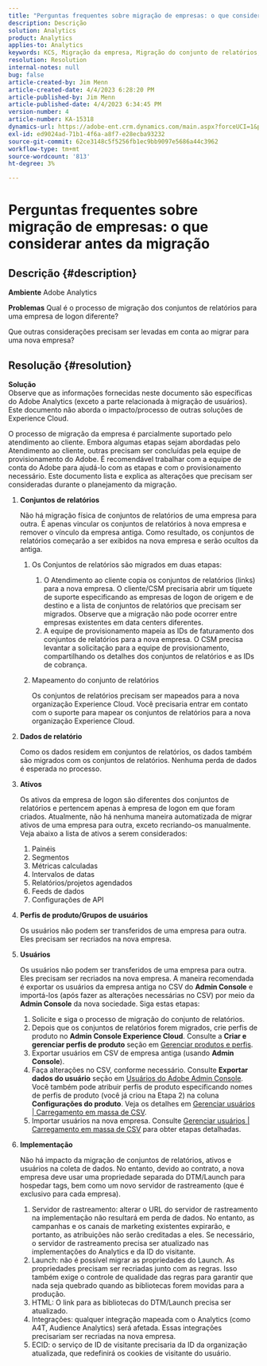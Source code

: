 ```yaml
---
title: "Perguntas frequentes sobre migração de empresas: o que considerar antes da migração"
description: Descrição
solution: Analytics
product: Analytics
applies-to: Analytics
keywords: KCS, Migração da empresa, Migração do conjunto de relatórios, Adobe Analytics, Admin Console, Perguntas frequentes, nova empresa, provisionamento, CSM, Equipe de conta do Adobe, Perguntas frequentes
resolution: Resolution
internal-notes: null
bug: false
article-created-by: Jim Menn
article-created-date: 4/4/2023 6:28:20 PM
article-published-by: Jim Menn
article-published-date: 4/4/2023 6:34:45 PM
version-number: 4
article-number: KA-15318
dynamics-url: https://adobe-ent.crm.dynamics.com/main.aspx?forceUCI=1&pagetype=entityrecord&etn=knowledgearticle&id=537db277-16d3-ed11-a7c7-6045bd006b4b
exl-id: ed9024ad-71b1-4f6a-a8f7-e28ecba93232
source-git-commit: 62ce3148c5f5256fb1ec9bb9097e5686a44c3962
workflow-type: tm+mt
source-wordcount: '813'
ht-degree: 3%

---
```


# Perguntas frequentes sobre migração de empresas: o que considerar antes da migração

## Descrição {#description}


<b>Ambiente</b>
Adobe Analytics

<b>Problemas</b>
Qual é o processo de migração dos conjuntos de relatórios para uma empresa de logon diferente?

Que outras considerações precisam ser levadas em conta ao migrar para uma nova empresa?


## Resolução {#resolution}


<b>Solução</b>
<br>Observe que as informações fornecidas neste documento são específicas do Adobe Analytics (exceto a parte relacionada à migração de usuários). Este documento não aborda o impacto/processo de outras soluções de Experience Cloud.<br>




O processo de migração da empresa é parcialmente suportado pelo atendimento ao cliente. Embora algumas etapas sejam abordadas pelo Atendimento ao cliente, outras precisam ser concluídas pela equipe de provisionamento do Adobe. É recomendável trabalhar com a equipe de conta do Adobe para ajudá-lo com as etapas e com o provisionamento necessário. Este documento lista e explica as alterações que precisam ser consideradas durante o planejamento da migração.

1. <b>Conjuntos de relatórios</b>

   Não há migração física de conjuntos de relatórios de uma empresa para outra. É apenas vincular os conjuntos de relatórios à nova empresa e remover o vínculo da empresa antiga. Como resultado, os conjuntos de relatórios começarão a ser exibidos na nova empresa e serão ocultos da antiga.

   1. Os Conjuntos de relatórios são migrados em duas etapas:
      1. O Atendimento ao cliente copia os conjuntos de relatórios (links) para a nova empresa. O cliente/CSM precisaria abrir um tíquete de suporte especificando as empresas de logon de origem e de destino e a lista de conjuntos de relatórios que precisam ser migrados. Observe que a migração não pode ocorrer entre empresas existentes em data centers diferentes.
      2. A equipe de provisionamento mapeia as IDs de faturamento dos conjuntos de relatórios para a nova empresa. O CSM precisa levantar a solicitação para a equipe de provisionamento, compartilhando os detalhes dos conjuntos de relatórios e as IDs de cobrança.
   2. Mapeamento do conjunto de relatórios

      Os conjuntos de relatórios precisam ser mapeados para a nova organização Experience Cloud. Você precisaria entrar em contato com o suporte para mapear os conjuntos de relatórios para a nova organização Experience Cloud.
2. <b>Dados de relatório</b>

   Como os dados residem em conjuntos de relatórios, os dados também são migrados com os conjuntos de relatórios. Nenhuma perda de dados é esperada no processo.
3. <b>Ativos</b>

   Os ativos da empresa de logon são diferentes dos conjuntos de relatórios e pertencem apenas à empresa de logon em que foram criados. Atualmente, não há nenhuma maneira automatizada de migrar ativos de uma empresa para outra, exceto recriando-os manualmente. Veja abaixo a lista de ativos a serem considerados:

   1. Painéis
   2. Segmentos
   3. Métricas calculadas 
   4. Intervalos de datas
   5. Relatórios/projetos agendados
   6. Feeds de dados
   7. Configurações de API
4. <b>Perfis de produto/Grupos de usuários</b>

   Os usuários não podem ser transferidos de uma empresa para outra. Eles precisam ser recriados na nova empresa.
5. <b>Usuários</b>

   Os usuários não podem ser transferidos de uma empresa para outra. Eles precisam ser recriados na nova empresa. A maneira recomendada é exportar os usuários da empresa antiga no CSV do <b>Admin Console</b> e importá-los (após fazer as alterações necessárias no CSV) por meio da <b>Admin Console</b> da nova sociedade. Siga estas etapas:

   1. Solicite e siga o processo de migração do conjunto de relatórios.
   2. Depois que os conjuntos de relatórios forem migrados, crie perfis de produto no <b>Admin Console Experience Cloud</b>. Consulte a <b>Criar e gerenciar perfis de produto</b> seção em [Gerenciar produtos e perfis](https://helpx.adobe.com/in/enterprise/using/manage-products-and-profiles.html).
   3. Exportar usuários em CSV de empresa antiga (usando <b>Admin Console</b>).
   4. Faça alterações no CSV, conforme necessário. Consulte <b>Exportar dados do usuário</b> seção em [Usuários do Adobe Admin Console](https://helpx.adobe.com/in/enterprise/using/users.html). Você também pode atribuir perfis de produto especificando nomes de perfis de produto (você já criou na Etapa 2) na coluna <b>Configurações do produto</b>. Veja os detalhes em [Gerenciar usuários | Carregamento em massa de CSV](https://helpx.adobe.com/in/enterprise/using/bulk-upload-users.html).
   5. Importar usuários na nova empresa. Consulte [Gerenciar usuários | Carregamento em massa de CSV](https://helpx.adobe.com/in/enterprise/using/bulk-upload-users.html) para obter etapas detalhadas.
6. <b>Implementação</b>

   Não há impacto da migração de conjuntos de relatórios, ativos e usuários na coleta de dados. No entanto, devido ao contrato, a nova empresa deve usar uma propriedade separada do DTM/Launch para hospedar tags, bem como um novo servidor de rastreamento (que é exclusivo para cada empresa).

   1. Servidor de rastreamento: alterar o URL do servidor de rastreamento na implementação não resultará em perda de dados. No entanto, as campanhas e os canais de marketing existentes expirarão, e portanto, as atribuições não serão creditadas a eles. Se necessário, o servidor de rastreamento precisa ser atualizado nas implementações do Analytics e da ID do visitante.
   2. Launch: não é possível migrar as propriedades do Launch. As propriedades precisam ser recriadas junto com as regras. Isso também exige o controle de qualidade das regras para garantir que nada seja quebrado quando as bibliotecas forem movidas para a produção.
   3. HTML: O link para as bibliotecas do DTM/Launch precisa ser atualizado.
   4. Integrações: qualquer integração mapeada com o Analytics (como A4T, Audience Analytics) será afetada. Essas integrações precisariam ser recriadas na nova empresa.
   5. ECID: o serviço de ID de visitante precisaria da ID da organização atualizada, que redefinirá os cookies de visitante do usuário.
